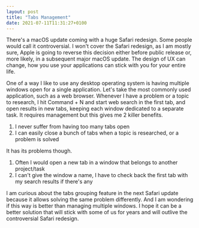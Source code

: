 ```yaml
---
layout: post
title: "Tabs Management"
date: 2021-07-11T11:31:27+0100
---
```


There's a macOS update coming with a huge Safari redesign. Some people would call it controversial. I won't cover the Safari redesign, as I am mostly sure, Apple is going to reverse this decision either before public release or, more likely, in a subsequent major macOS update. The design of UX can change, how you use your applications can stick with you for your entire life.

One of a way I like to use any desktop operating system is having multiple windows open for a single application. Let's take the most commonly used application, such as a web browser. Whenever I have a problem or a topic to research, I hit Command + N and start web search in the first tab, and open results in new tabs, keeping each window dedicated to a separate task. It requires management but this gives me 2 killer benefits.

1. I never suffer from having too many tabs open
2. I can easily close a bunch of tabs when a topic is researched, or a problem is solved

It has its problems though.

1. Often I would open a new tab in a window that belongs to another project/task
2. I can't give the window a name, I have to check back the first tab with my search results if there's any

I am curious about the tabs grouping feature in the next Safari update because it allows solving the same problem differently. And I am wondering if this way is better than managing multiple windows. I hope it can be a better solution that will stick with some of us for years and will outlive the controversial Safari redesign.
